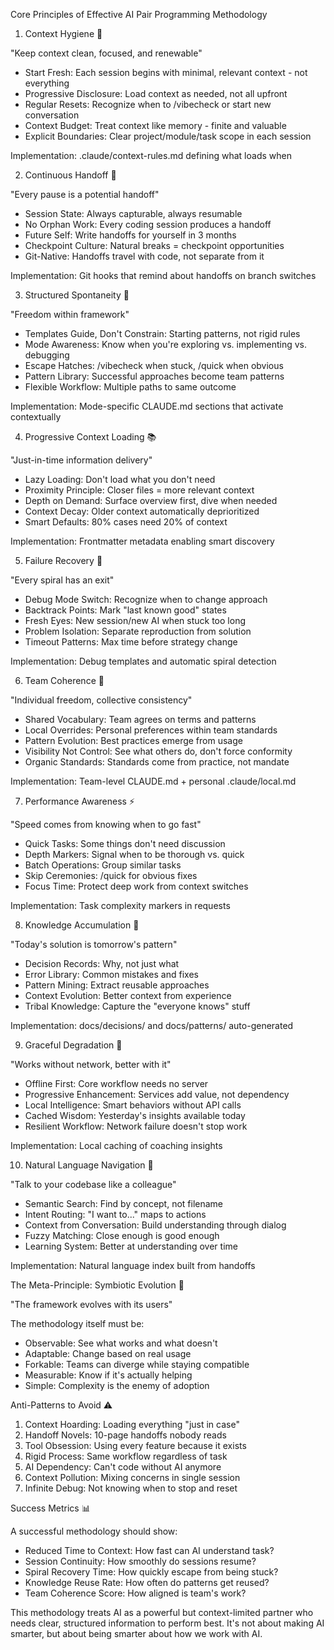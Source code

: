 Core Principles of Effective AI Pair Programming Methodology

  1. Context Hygiene 🧹

  "Keep context clean, focused, and renewable"

  - Start Fresh: Each session begins with minimal, relevant context - not everything
  - Progressive Disclosure: Load context as needed, not all upfront
  - Regular Resets: Recognize when to /vibecheck or start new conversation
  - Context Budget: Treat context like memory - finite and valuable
  - Explicit Boundaries: Clear project/module/task scope in each session

  Implementation: .claude/context-rules.md defining what loads when

  2. Continuous Handoff 📝

  "Every pause is a potential handoff"

  - Session State: Always capturable, always resumable
  - No Orphan Work: Every coding session produces a handoff
  - Future Self: Write handoffs for yourself in 3 months
  - Checkpoint Culture: Natural breaks = checkpoint opportunities
  - Git-Native: Handoffs travel with code, not separate from it

  Implementation: Git hooks that remind about handoffs on branch switches

  3. Structured Spontaneity 🎯

  "Freedom within framework"

  - Templates Guide, Don't Constrain: Starting patterns, not rigid rules
  - Mode Awareness: Know when you're exploring vs. implementing vs. debugging
  - Escape Hatches: /vibecheck when stuck, /quick when obvious
  - Pattern Library: Successful approaches become team patterns
  - Flexible Workflow: Multiple paths to same outcome

  Implementation: Mode-specific CLAUDE.md sections that activate contextually

  4. Progressive Context Loading 📚

  "Just-in-time information delivery"

  - Lazy Loading: Don't load what you don't need
  - Proximity Principle: Closer files = more relevant context
  - Depth on Demand: Surface overview first, dive when needed
  - Context Decay: Older context automatically deprioritized
  - Smart Defaults: 80% cases need 20% of context

  Implementation: Frontmatter metadata enabling smart discovery

  5. Failure Recovery 🔄

  "Every spiral has an exit"

  - Debug Mode Switch: Recognize when to change approach
  - Backtrack Points: Mark "last known good" states
  - Fresh Eyes: New session/new AI when stuck too long
  - Problem Isolation: Separate reproduction from solution
  - Timeout Patterns: Max time before strategy change

  Implementation: Debug templates and automatic spiral detection

  6. Team Coherence 👥

  "Individual freedom, collective consistency"

  - Shared Vocabulary: Team agrees on terms and patterns
  - Local Overrides: Personal preferences within team standards
  - Pattern Evolution: Best practices emerge from usage
  - Visibility Not Control: See what others do, don't force conformity
  - Organic Standards: Standards come from practice, not mandate

  Implementation: Team-level CLAUDE.md + personal .claude/local.md

  7. Performance Awareness ⚡

  "Speed comes from knowing when to go fast"

  - Quick Tasks: Some things don't need discussion
  - Depth Markers: Signal when to be thorough vs. quick
  - Batch Operations: Group similar tasks
  - Skip Ceremonies: /quick for obvious fixes
  - Focus Time: Protect deep work from context switches

  Implementation: Task complexity markers in requests

  8. Knowledge Accumulation 🧠

  "Today's solution is tomorrow's pattern"

  - Decision Records: Why, not just what
  - Error Library: Common mistakes and fixes
  - Pattern Mining: Extract reusable approaches
  - Context Evolution: Better context from experience
  - Tribal Knowledge: Capture the "everyone knows" stuff

  Implementation: docs/decisions/ and docs/patterns/ auto-generated

  9. Graceful Degradation 📴

  "Works without network, better with it"

  - Offline First: Core workflow needs no server
  - Progressive Enhancement: Services add value, not dependency
  - Local Intelligence: Smart behaviors without API calls
  - Cached Wisdom: Yesterday's insights available today
  - Resilient Workflow: Network failure doesn't stop work

  Implementation: Local caching of coaching insights

  10. Natural Language Navigation 💬

  "Talk to your codebase like a colleague"

  - Semantic Search: Find by concept, not filename
  - Intent Routing: "I want to..." maps to actions
  - Context from Conversation: Build understanding through dialog
  - Fuzzy Matching: Close enough is good enough
  - Learning System: Better at understanding over time

  Implementation: Natural language index built from handoffs

  The Meta-Principle: Symbiotic Evolution 🔄

  "The framework evolves with its users"

  The methodology itself must be:
  - Observable: See what works and what doesn't
  - Adaptable: Change based on real usage
  - Forkable: Teams can diverge while staying compatible
  - Measurable: Know if it's actually helping
  - Simple: Complexity is the enemy of adoption

  Anti-Patterns to Avoid ⚠️

  1. Context Hoarding: Loading everything "just in case"
  2. Handoff Novels: 10-page handoffs nobody reads
  3. Tool Obsession: Using every feature because it exists
  4. Rigid Process: Same workflow regardless of task
  5. AI Dependency: Can't code without AI anymore
  6. Context Pollution: Mixing concerns in single session
  7. Infinite Debug: Not knowing when to stop and reset

  Success Metrics 📊

  A successful methodology should show:
  - Reduced Time to Context: How fast can AI understand task?
  - Session Continuity: How smoothly do sessions resume?
  - Spiral Recovery Time: How quickly escape from being stuck?
  - Knowledge Reuse Rate: How often do patterns get reused?
  - Team Coherence Score: How aligned is team's work?

  This methodology treats AI as a powerful but context-limited partner who needs clear, structured information to perform best. It's not about
  making AI smarter, but about being smarter about how we work with AI.